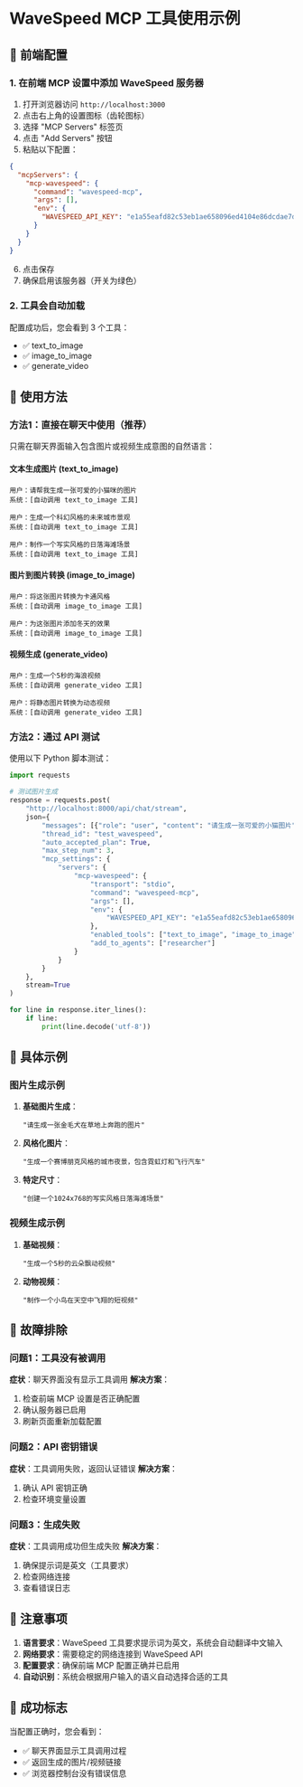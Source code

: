 # WaveSpeed MCP 工具使用示例

## 🎯 前端配置

### 1. 在前端 MCP 设置中添加 WaveSpeed 服务器

1. 打开浏览器访问 `http://localhost:3000`
2. 点击右上角的设置图标（齿轮图标）
3. 选择 "MCP Servers" 标签页
4. 点击 "Add Servers" 按钮
5. 粘贴以下配置：

```json
{
  "mcpServers": {
    "mcp-wavespeed": {
      "command": "wavespeed-mcp",
      "args": [],
      "env": {
        "WAVESPEED_API_KEY": "e1a55eafd82c53eb1ae658096ed4104e86dcdae7d85c918d02b06092b6ae9208"
      }
    }
  }
}
```

6. 点击保存
7. 确保启用该服务器（开关为绿色）

### 2. 工具会自动加载

配置成功后，您会看到 3 个工具：
- ✅ text_to_image
- ✅ image_to_image  
- ✅ generate_video

## 🚀 使用方法

### 方法1：直接在聊天中使用（推荐）

只需在聊天界面输入包含图片或视频生成意图的自然语言：

#### 文本生成图片 (text_to_image)
```
用户：请帮我生成一张可爱的小猫咪的图片
系统：[自动调用 text_to_image 工具]

用户：生成一个科幻风格的未来城市景观
系统：[自动调用 text_to_image 工具]

用户：制作一个写实风格的日落海滩场景
系统：[自动调用 text_to_image 工具]
```

#### 图片到图片转换 (image_to_image)  
```
用户：将这张图片转换为卡通风格
系统：[自动调用 image_to_image 工具]

用户：为这张图片添加冬天的效果
系统：[自动调用 image_to_image 工具]
```

#### 视频生成 (generate_video)
```
用户：生成一个5秒的海浪视频
系统：[自动调用 generate_video 工具]

用户：将静态图片转换为动态视频
系统：[自动调用 generate_video 工具]
```

### 方法2：通过 API 测试

使用以下 Python 脚本测试：

```python
import requests

# 测试图片生成
response = requests.post(
    "http://localhost:8000/api/chat/stream",
    json={
        "messages": [{"role": "user", "content": "请生成一张可爱的小猫图片"}],
        "thread_id": "test_wavespeed",
        "auto_accepted_plan": True,
        "max_step_num": 3,
        "mcp_settings": {
            "servers": {
                "mcp-wavespeed": {
                    "transport": "stdio",
                    "command": "wavespeed-mcp", 
                    "args": [],
                    "env": {
                        "WAVESPEED_API_KEY": "e1a55eafd82c53eb1ae658096ed4104e86dcdae7d85c918d02b06092b6ae9208"
                    },
                    "enabled_tools": ["text_to_image", "image_to_image", "generate_video"],
                    "add_to_agents": ["researcher"]
                }
            }
        }
    },
    stream=True
)

for line in response.iter_lines():
    if line:
        print(line.decode('utf-8'))
```

## 🎨 具体示例

### 图片生成示例

1. **基础图片生成**：
   ```
   "请生成一张金毛犬在草地上奔跑的图片"
   ```

2. **风格化图片**：
   ```
   "生成一个赛博朋克风格的城市夜景，包含霓虹灯和飞行汽车"
   ```

3. **特定尺寸**：
   ```
   "创建一个1024x768的写实风格日落海滩场景"
   ```

### 视频生成示例

1. **基础视频**：
   ```
   "生成一个5秒的云朵飘动视频"
   ```

2. **动物视频**：
   ```
   "制作一个小鸟在天空中飞翔的短视频"
   ```

## 🔧 故障排除

### 问题1：工具没有被调用
**症状**：聊天界面没有显示工具调用
**解决方案**：
1. 检查前端 MCP 设置是否正确配置
2. 确认服务器已启用
3. 刷新页面重新加载配置

### 问题2：API 密钥错误
**症状**：工具调用失败，返回认证错误
**解决方案**：
1. 确认 API 密钥正确
2. 检查环境变量设置

### 问题3：生成失败
**症状**：工具调用成功但生成失败
**解决方案**：
1. 确保提示词是英文（工具要求）
2. 检查网络连接
3. 查看错误日志

## 📝 注意事项

1. **语言要求**：WaveSpeed 工具要求提示词为英文，系统会自动翻译中文输入
2. **网络要求**：需要稳定的网络连接到 WaveSpeed API
3. **配置要求**：确保前端 MCP 配置正确并已启用
4. **自动识别**：系统会根据用户输入的语义自动选择合适的工具

## 🎉 成功标志

当配置正确时，您会看到：
- ✅ 聊天界面显示工具调用过程
- ✅ 返回生成的图片/视频链接
- ✅ 浏览器控制台没有错误信息 